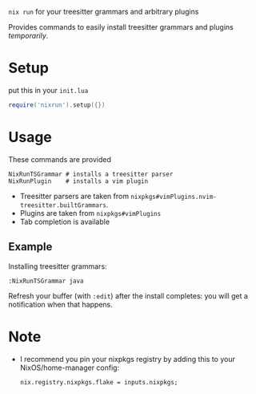 `nix run` for your treesitter grammars and arbitrary plugins

Provides commands to easily install treesitter grammars and plugins _temporarily_.

# Setup

put this in your `init.lua`

```lua
require('nixrun').setup({})
```

# Usage

These commands are provided

```vim
NixRunTSGrammar # installs a treesitter parser
NixRunPlugin    # installs a vim plugin
```

- Treesitter parsers are taken from `nixpkgs#vimPlugins.nvim-treesitter.builtGrammars`.
- Plugins are taken from `nixpkgs#vimPlugins`
- Tab completion is available

## Example

Installing treesitter grammars:

```vim
:NixRunTSGrammar java
```

Refresh your buffer (with `:edit`) after the install completes: you will get a notification when that happens.

# Note

- I recommend you pin your nixpkgs registry by adding this to your NixOS/home-manager config:
  ```nix
  nix.registry.nixpkgs.flake = inputs.nixpkgs;
  ```
